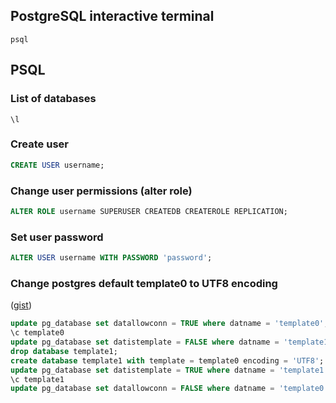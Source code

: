 ## PostgreSQL interactive terminal

```
psql
```

## PSQL

### List of databases

```
\l
```

### Create user

```sql
CREATE USER username;
```

### Change user permissions (alter role)

```sql
ALTER ROLE username SUPERUSER CREATEDB CREATEROLE REPLICATION;
```

### Set user password

```sql
ALTER USER username WITH PASSWORD 'password';
```

### Change postgres default template0 to UTF8 encoding

([gist](https://gist.github.com/ffmike/877447))

```sql
update pg_database set datallowconn = TRUE where datname = 'template0';
\c template0
update pg_database set datistemplate = FALSE where datname = 'template1';
drop database template1;
create database template1 with template = template0 encoding = 'UTF8';
update pg_database set datistemplate = TRUE where datname = 'template1';
\c template1
update pg_database set datallowconn = FALSE where datname = 'template0';
```
